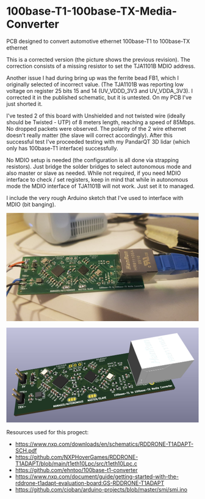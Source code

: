 # 100base-T1-100base-TX-Media-Converter
PCB designed to convert automotive ethernet 100base-T1 to 100base-TX ethernet

This is a corrected version (the picture shows the previous revision). The correction consists of a missing resistor to set the TJA1101B MDIO address.

Another issue I had during bring up was the ferrite bead FB1, which I originally selected of incorrect value. (The TJA1101B was reporting low voltage on register 25 bits 15 and 14 (UV_VDDD_3V3 and UV_VDDA_3V3). I corrected it in the published schematic, but it is untested. On my PCB I've just shorted it.

I've tested 2 of this board with Unshielded and not twisted wire (ideally should be Twisted - UTP) of 8 meters length, reaching a speed of 85Mbps. No dropped packets were observed.
The polarity of the 2 wire ethernet doesn't really matter (the slave will correct accordingly).
After this successful test I've proceeded testing with my PandarQT 3D lidar (which only has 100base-T1 interface) successfully.

No MDIO setup is needed (the configuration is all done via strapping resistors). Just bridge the solder bridges to select autonomous mode and also master or slave as needed.
While not required, if you need MDIO interface to check / set registers, keep in mind that while in autonomous mode the MDIO interface of TJA1101B will not work. Just set it to managed.

I include the very rough Arduino sketch that I've used to interface with MDIO (bit banging).

![alt text](picture.jpg)

![alt text](render.png)

Resources used for this progect:

- https://www.nxp.com/downloads/en/schematics/RDDRONE-T1ADAPT-SCH.pdf
- https://github.com/NXPHoverGames/RDDRONE-T1ADAPT/blob/main/t1eth10Lpc/src/t1eth10Lpc.c
- https://github.com/ehntoo/100base-t1-converter
- https://www.nxp.com/document/guide/getting-started-with-the-rddrone-t1adapt-evaluation-board:GS-RDDRONE-T1ADAPT
- https://github.com/cioban/arduino-projects/blob/master/smi/smi.ino

